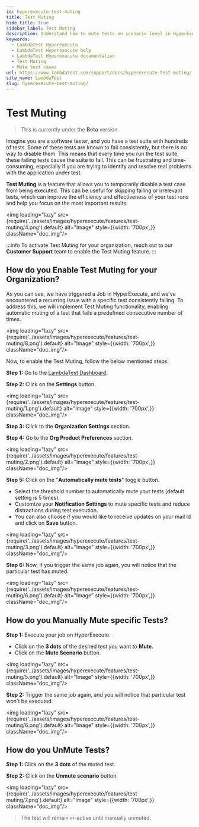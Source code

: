 ```yaml
---
id: hyperexecute-test-muting
title: Test Muting
hide_title: true
sidebar_label: Test Muting
description: Understand how to mute tests on scenario level in HyperExecute.
keywords:
  - LambdaTest Hyperexecute
  - LambdaTest Hyperexecute help
  - LambdaTest Hyperexecute documentation
  - Test Muting
  - Mute test cases
url: https://www.lambdatest.com/support/docs/hyperexecute-test-muting/
site_name: LambdaTest
slug: hyperexecute-test-muting/
---
```


<script type="application/ld+json"
      dangerouslySetInnerHTML={{ __html: JSON.stringify({
       "@context": "https://schema.org",
        "@type": "BreadcrumbList",
        "itemListElement": [{
          "@type": "ListItem",
          "position": 1,
          "name": "Home",
          "item": "https://www.lambdatest.com"
        },{
          "@type": "ListItem",
          "position": 2,
          "name": "Support",
          "item": "https://www.lambdatest.com/support/docs/"
        },{
          "@type": "ListItem",
          "position": 3,
          "name": "HyperExecute Concepts",
          "item": "https://www.lambdatest.com/support/docs/hyperexecute-test-muting"
        }]
      })
    }}
></script>

# Test Muting

> This is currently under the **Beta** version.

<!-- ## Overview

The "**Test Muting**" feature is designed to help you manage and control test scenarios that consistently fail. It allows you to mute specific tests that have failed for a predefined number of consecutive times. Additionally, you can enable **Auto-Muting** to automatically mute scenarios across all the jobs in your organization.

## Why do you need Test Muting? -->

Imagine you are a software tester, and you have a test suite with hundreds of tests. Some of these tests are known to fail consistently, but there is no way to disable them. This means that every time you run the test suite, these failing tests cause the suite to fail. This can be frustrating and time-consuming, especially if you are trying to identify and resolve real problems with the application under test.

**Test Muting** is a feature that allows you to temporarily disable a test case from being executed. This can be useful for skipping failing or irrelevant tests, which can improve the efficiency and effectiveness of your test runs and help you focus on the most important results.

<img loading="lazy" src={require('../assets/images/hyperexecute/features/test-muting/4.png').default} alt="Image" style={{width: '700px',}} className="doc_img"/>

:::info
To activate Test Muting for your organization, reach out to our **Customer Support** team to enable the Test Muting feature.
:::

## How do you Enable Test Muting for your Organization?

As you can see, we have triggered a Job in HyperExecute, and we've encountered a recurring issue with a specific test consistently failing. To address this, we will implement Test Muting functionality, enabling automatic muting of a test that fails a predefined consecutive number of times.

<img loading="lazy" src={require('../assets/images/hyperexecute/features/test-muting/8.png').default} alt="Image" style={{width: '700px',}} className="doc_img"/>

Now, to enable the Test Muting, follow the below mentioned steps:

**Step 1:** Go to the [LambdaTest Dashboard](https://accounts.lambdatest.com/dashboard).

**Step 2:** Click on the **Settings** button.

<img loading="lazy" src={require('../assets/images/hyperexecute/features/test-muting/1.png').default} alt="Image" style={{width: '700px',}} className="doc_img"/>

**Step 3:** Click to the **Organization Settings** section.

**Step 4:** Go to the **Org Product Preferences** section.

<img loading="lazy" src={require('../assets/images/hyperexecute/features/test-muting/2.png').default} alt="Image" style={{width: '700px',}} className="doc_img"/>

**Step 5:** Click on the "**Automatically mute tests**" toggle button.

- Select the threshold number to automatically mute your tests (default setting is 5 times).
- Customize your **Notification Settings** to mute specific tests and reduce distractions during test execution.
- You can also choose if you would like to receive updates on your mail id and click on **Save** button.

<img loading="lazy" src={require('../assets/images/hyperexecute/features/test-muting/3.png').default} alt="Image" style={{width: '700px',}} className="doc_img"/>

**Step 6:** Now, if you trigger the same job again, you will notice that the particular test has muted.

<img loading="lazy" src={require('../assets/images/hyperexecute/features/test-muting/6.png').default} alt="Image" style={{width: '700px',}} className="doc_img"/>

## How do you Manually Mute specific Tests?

**Step 1:** Execute your job on HyperExecute.

- Click on the **3 dots** of the desired test you want to **Mute**.
- Click on the **Mute Scenario** button.

<img loading="lazy" src={require('../assets/images/hyperexecute/features/test-muting/5.png').default} alt="Image" style={{width: '700px',}} className="doc_img"/>

**Step 2:** Trigger the same job again, and you will notice that particular test won't be executed.

<img loading="lazy" src={require('../assets/images/hyperexecute/features/test-muting/6.png').default} alt="Image" style={{width: '700px',}} className="doc_img"/>

## How do you UnMute Tests?

**Step 1:** Click on the **3 dots** of the muted test.

**Step 2:** Click on the **Unmute scenario** button. 

<img loading="lazy" src={require('../assets/images/hyperexecute/features/test-muting/7.png').default} alt="Image" style={{width: '700px',}} className="doc_img"/>

> The test will remain in-active until manually unmuted.